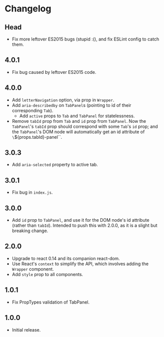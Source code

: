 # Changelog

## Head
- Fix more leftover ES2015 bugs (stupid :(), and fix ESLint config to catch them.

## 4.0.1
- Fix bug caused by leftover ES2015 code.

## 4.0.0
- Add `letterNavigation` option, via prop in `Wrapper`.
- Add `aria-describedby` on `TabPanel`s (pointing to id of their
  corresponding `Tab`).
  - Add `active` props to `Tab` and `TabPanel` for statelessness.
- Remove `tabId` prop from `Tab` and `id` prop from `TabPanel`.
  Now the `TabPanel`'s `tabId` prop should correspond with some `Tab`'s
  `id` prop; and the `TabPanel`'s DOM node will automatically get an
  id attribute of `\`${props.tabId}-panel\``.

## 3.0.3
- Add `aria-selected` property to active tab.

## 3.0.1
- Fix bug in `index.js`.

## 3.0.0
- Add `id` prop to `TabPanel`, and use it for the DOM node's id attribute (rather than `tabId`).
  Intended to push this with 2.0.0, as it is a slight but breaking change.

## 2.0.0
- Upgrade to react 0.14 and its companion react-dom.
- Use React's `context` to simplify the API, which involves adding the `Wrapper` component.
- Add `style` prop to all components.

## 1.0.1
- Fix PropTypes validation of TabPanel.

## 1.0.0
- Initial release.
